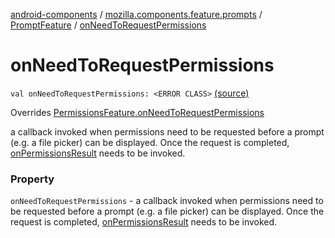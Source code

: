 [android-components](../../index.md) / [mozilla.components.feature.prompts](../index.md) / [PromptFeature](index.md) / [onNeedToRequestPermissions](./on-need-to-request-permissions.md)

# onNeedToRequestPermissions

`val onNeedToRequestPermissions: <ERROR CLASS>` [(source)](https://github.com/mozilla-mobile/android-components/blob/master/components/feature/prompts/src/main/java/mozilla/components/feature/prompts/PromptFeature.kt#L118)

Overrides [PermissionsFeature.onNeedToRequestPermissions](../../mozilla.components.support.base.feature/-permissions-feature/on-need-to-request-permissions.md)

a callback invoked when permissions
need to be requested before a prompt (e.g. a file picker) can be displayed.
Once the request is completed, [onPermissionsResult](on-permissions-result.md) needs to be invoked.

### Property

`onNeedToRequestPermissions` - a callback invoked when permissions
need to be requested before a prompt (e.g. a file picker) can be displayed.
Once the request is completed, [onPermissionsResult](on-permissions-result.md) needs to be invoked.